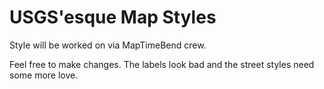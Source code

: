 USGS'esque Map Styles
===========================
Style will be worked on via MapTimeBend crew.

Feel free to make changes.  The labels look bad and the street styles need some more love.
